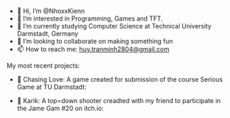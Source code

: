 - 👋 Hi, I’m @NhoxxKienn
- 👀 I’m interested in Programming, Games and TFT.
- 🌱 I’m currently studying Computer Science at Technical University Darmstadt, Germany
- 💞️ I’m looking to collaborate on making something fun
- 📫 How to reach me: huy.tranminh2804@gmail.com

My most recent projects:
- 🦜 Chasing Love: A game created for submission of the course Serious Game at TU Darmstadt: 

- 🔫 Karik: A top=down shooter creadted with my friend to participate in the Jame Gam #20 on itch.io: 

<!---
NhoxxKienn/NhoxxKienn is a ✨ special ✨ repository because its `README.md` (this file) appears on your GitHub profile.
You can click the Preview link to take a look at your changes.
--->
